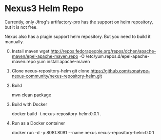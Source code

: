 # Nexus3 Helm Repo

Currently, only Jfrog's artifactory-pro has the support on helm repository, but it is not free.

Nexus also has a plugin support helm repository. But you need to build it manually.

0. Install maven
   wget http://repos.fedorapeople.org/repos/dchen/apache-maven/epel-apache-maven.repo -O /etc/yum.repos.d/epel-apache-maven.repo
   yum install apache-maven

1. Clone nexus-repository-helm
    git clone https://github.com/sonatype-nexus-community/nexus-repository-helm.git

2. Build

    mvn clean package

3. Build with Docker

    docker build -t nexus-repository-helm:0.0.1 .

4. Run as a Docker container

     docker run -d -p 8081:8081 --name nexus nexus-repository-helm:0.0.1